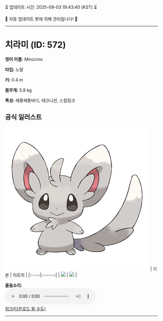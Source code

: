 
⏳ 업데이트 시간: 2025-09-03 19:43:40 (KST) ⏳

🤖 자동 업데이트 봇에 의해 관리됩니다! 🤖

---

# 치라미 (ID: 572)
**영어 이름:** Minccino

**타입:** 노말

**키:** 0.4 m

**몸무게:** 5.8 kg

**특성:** 헤롱헤롱바디, 테크니션, 스킬링크

## 공식 일러스트
![](https://raw.githubusercontent.com/PokeAPI/sprites/master/sprites/pokemon/other/official-artwork/572.png)
| 기본 | 이로치 |
|:----:|:------:|
| <img src="http://play.pokemonshowdown.com/sprites/ani/minccino.gif" width="200"> | <img src="http://play.pokemonshowdown.com/sprites/ani-shiny/minccino.gif" width="200"> |

**울음소리:**<br><audio controls src="https://raw.githubusercontent.com/PokeAPI/cries/main/cries/pokemon/latest/572.ogg"></audio><br> [링크(다운로드 될 수도)](https://raw.githubusercontent.com/PokeAPI/cries/main/cries/pokemon/latest/572.ogg)


---
